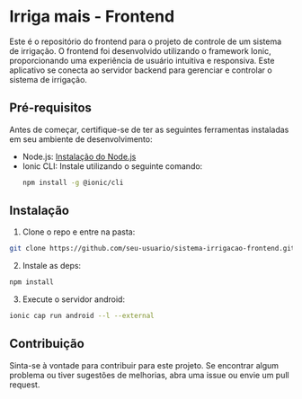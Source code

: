 # Irriga mais - Frontend

Este é o repositório do frontend para o projeto de controle de um sistema de irrigação. O frontend foi desenvolvido utilizando o framework Ionic, proporcionando uma experiência de usuário intuitiva e responsiva. Este aplicativo se conecta ao servidor backend para gerenciar e controlar o sistema de irrigação.

## Pré-requisitos

Antes de começar, certifique-se de ter as seguintes ferramentas instaladas em seu ambiente de desenvolvimento:

- Node.js: [Instalação do Node.js](https://nodejs.org/)
- Ionic CLI: Instale utilizando o seguinte comando:
  ```bash
  npm install -g @ionic/cli
  ```

## Instalação
1. Clone o repo e entre na pasta:
```bash
git clone https://github.com/seu-usuario/sistema-irrigacao-frontend.git && cd irriga-mais-frontend
```

2. Instale as deps:
```bash
npm install
```

3. Execute o servidor android:
```bash
ionic cap run android --l --external
```

## Contribuição
Sinta-se à vontade para contribuir para este projeto. Se encontrar algum problema ou tiver sugestões de melhorias, abra uma issue ou envie um pull request.
